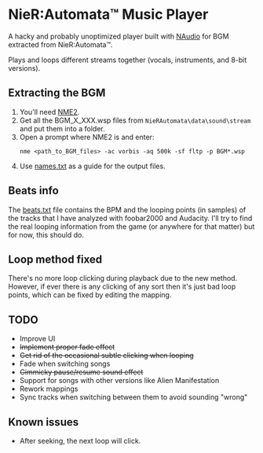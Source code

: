 # NieR:Automata™ Music Player
A hacky and probably unoptimized player built with [NAudio](https://github.com/naudio/NAudio) for BGM extracted from NieR:Automata™.

Plays and loops different streams together (vocals, instruments, and 8-bit versions).

## Extracting the BGM
1. You'll need [NME2](https://github.com/TypeA2/NME2).
2. Get all the BGM_X_XXX.wsp files from `NieRAutomata\data\sound\stream` and put them into a folder.
3. Open a prompt where NME2 is and enter:
    ```
    nme <path_to_BGM_files> -ac vorbis -aq 500k -sf fltp -p BGM*.wsp
    ```
4. Use [names.txt](names.txt) as a guide for the output files.

## Beats info
The [beats.txt](beats.txt) file contains the BPM and the looping points (in samples) of the tracks that I have analyzed with foobar2000 and Audacity. I'll try to find the real looping information from the game (or anywhere for that matter) but for now, this should do.

## Loop method fixed
There's no more loop clicking during playback due to the new method.\
However, if ever there is any clicking of any sort then it's just bad loop points, which can be fixed by editing the mapping.

## TODO
- Improve UI
- ~~Implement proper fade effect~~
- ~~Get rid of the occasional subtle clicking when looping~~
- Fade when switching songs
- ~~Gimmicky pause/resume sound effect~~
- Support for songs with other versions like Alien Manifestation
- Rework mappings
- Sync tracks when switching between them to avoid sounding "wrong"

## Known issues
- After seeking, the next loop will click.

